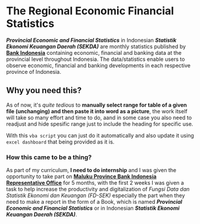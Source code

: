 # The Regional Economic Financial Statistics

_**Provincial Economic and Financial Statistics**_ in Indonesian _**Statistik Ekonomi Keuangan Daerah (SEKDA)**_ are monthly statistics published by **[Bank Indonesia](https://www.bi.go.id)** containing economic, financial and banking data at the provincial level throughout Indonesia.  The data/statistics enable users to observe economic, financial and banking developments in each respective province of Indonesia.​

## Why you need this?

As of now, it's _quite tedious_ to **manually select range for table of a given file (unchanging) and then paste it into word as a picture**, the work itself will take so many effort and time to do, aand in some case you also need to readjust and hide spesific range just to include the heading for specific use.

With this `vba script` you can just do it automatically and also update it using `excel dashboard` that being provided as it is.

### How this came to be a thing?

As part of my curriculum, **I need to do internship** and I was given the opportunity to take part on **[Maluku Province Bank Indonesia Representative Office](https://www.google.com/maps/place/BANK+INDONESIA/@-3.694582,128.1840382,18.71z/data=!4m5!3m4!1s0x2d6ce851fb4ee61b:0xe1acf525102b41b6!8m2!3d-3.6947983!4d128.1843218)** for 5 months, with the first 2 weeks I was given a task to help increase the productivity and digitalization of _Fungsi Data dan Statistik Ekonomi dan Keuangan (FD-SEK)_ especially the part when they need to make a report in the form of a Book, which is named _**Provincial Economic and Financial Statistics**_ or in Indonesian _**Statistik Ekonomi Keuangan Daerah (SEKDA)**_.